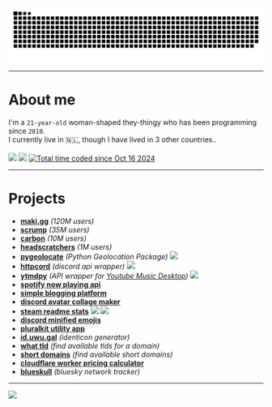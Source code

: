 <p align="center">
    <a href="https://uwu.gal"><img src="https://raw.githubusercontent.com/ijsbol/ijsbol/refs/heads/output/github-contribution-grid-snake-dark.svg"></a>
</p>
<hr>
<h1>About me</h1>
I'm a <code>21-year-old</code> woman-shaped they-thingy who has been programming since <code>2010</code>.<br>
I currently live in 🇳🇱, though I have lived in 3 other countries..<br>
<br>
<a href="https://uwu.gal"><img src="https://uwu.gal/button.png" height=28 /></a>
<a href="https://uwu.gal"><img src="https://api.uwu.gal/stats/views/image?colour=E93909&label_colour=555555&label=profile%20views"></a>
<a href="https://wakatime.com/@scrumpy"> <img src="https://wakatime.com/badge/user/43346e4f-0734-4170-8497-1c663c8584c2.svg?style=for-the-badge&color=E93909" alt="Total time coded since Oct 16 2024" /></a>
<hr>
<h1>Projects</h1>
<ul>
    <li><b><a href="https://maki.gg">maki.gg</a></b> <i>(120M users)</i></li>
    <li><b><a href="https://scrumpbot.com">scrump</a></b> <i>(35M users)</i></li>
    <li><b><a href="https://lunaphoebe.com/projects/carbon">carbon</a></b> <i>(10M users)</i></li>
    <li><b><a href="https://lunaphoebe.com/projects/headscratchers">headscratchers</a></b> <i>(1M users)</i></li>
    <li><b><a href="https://git.uwu.gal/pygeolocate">pygeolocate</a></b> <i>(Python Geolocation Package)</i> <img src="https://img.shields.io/pypi/dm/pygeolocate?style=for-the-badge" height=20 /></li>
    <li><b><a href="https://git.uwu.gal/ijsbol/httpcord">httpcord</a></b> <i>(discord api wrapper)</i> <img src="https://img.shields.io/pypi/dm/httpcord?style=for-the-badge" height=20 /></li>
    <li><b><a href="https://git.uwu.gal/ytmdpy">ytmdpy</a></b> <i>(API wrapper for <a href="https://github.com/ytmdesktop/ytmdesktop">Youtube Music Desktop</a>)</i> <img src="https://img.shields.io/pypi/dm/ytmdpy?style=for-the-badge" height=20 /></li>
    <li><b><a href="https://git.uwu.gal/spotify-now-playing-api">spotify now playing api</a></b></li>
    <li><b><a href="https://git.uwu.gal/simple-blogging-platform">simple blogging platform</a></b></li>
    <li><b><a href="https://git.uwu.gal/discord-avatar-collage-maker">discord avatar collage maker</a></b></li>
    <li><b><a href="https://git.uwu.gal/steam-readme-stats">steam readme stats</a></b> <a href="https://steam-readme-stats.uwu.gal"><img src="https://steam-readme-stats.uwu.gal/api/76561198242540404/stats/badge/playtime?format=total_hours&style=for-the-badge&color=E93909" height=20 /></a> <a href="https://steam-readme-stats.uwu.gal"><img src="https://steam-readme-stats.uwu.gal/api/76561198242540404/stats/badge/games?style=for-the-badge&color=E93909" height=20/></a></li>
    <li><b><a href="https://git.uwu.gal/discord-minified-emojis">discord minified emojis</a></b></li>
    <li><b><a href="https://git.uwu.gal/pluralkit-utility-app">pluralkit utility app</a></b></li>
    <li><b><a href="https://git.uwu.gal/id.uwu.gal">id.uwu.gal</a></b> <i>(identicon generator)</i></li>
    <li><b><a href="https://git.uwu.gal/what-tld">what tld</a></b> <i>(find available tlds for a domain)</i></li>
    <li><b><a href="https://git.uwu.gal/short-domains">short domains</a></b> <i>(find available short domains)</i></li>
    <li><b><a href="https://git.uwu.gal/cloudflare-worker-pricing-calculator">cloudflare worker pricing calculator</a></b></li>
    <li><b><a href="https://uwu.gal/blueskull">blueskull</a></b> <i>(bluesky network tracker)</i></li>
</ul>
<hr>
<a href="https://uwu.gal"><img src="https://did.institute/static/images/banner2.gif"/></a>
